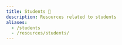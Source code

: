 ```yaml
---
title: Students 💛
description: Resources related to students 
aliases:
  - /students
  - /resources/students/
---
```

